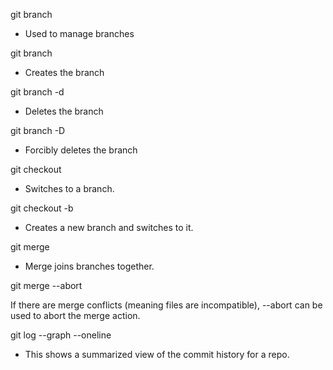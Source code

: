 git branch
- Used to manage branches

git branch <name> 
- Creates the branch

git branch -d <name>
- Deletes the branch

git branch -D <name>
- Forcibly deletes the branch

git checkout <branch> 
- Switches to a branch.

git checkout -b <branch>
- Creates a new branch and switches to it.

git merge <branch> 
- Merge joins branches together. 

git merge --abort

If there are merge conflicts (meaning files are incompatible),
 --abort can be used to abort the merge action.

git log --graph --oneline
- This shows a summarized view of the commit history for a repo.